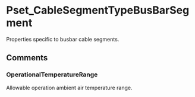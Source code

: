 # Pset_CableSegmentTypeBusBarSegment

Properties specific to busbar cable segments.
<!-- end of short definition -->

## Comments

### OperationalTemperatureRange

Allowable operation ambient air temperature range.


